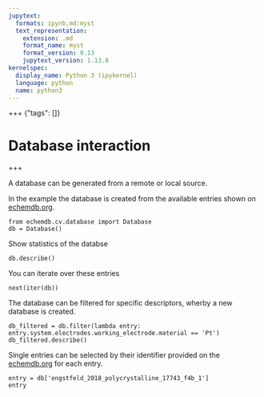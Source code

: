 ```yaml
---
jupytext:
  formats: ipynb,md:myst
  text_representation:
    extension: .md
    format_name: myst
    format_version: 0.13
    jupytext_version: 1.13.8
kernelspec:
  display_name: Python 3 (ipykernel)
  language: python
  name: python3
---
```


+++ {"tags": []}

# Database interaction

+++

A database can be generated from a remote or local source. 

In the example the database is created from the available entries shown on [echemdb.org](https://www.echemdb.org).

```{code-cell} ipython3
from echemdb.cv.database import Database
db = Database()
```

Show statistics of the databse

```{code-cell} ipython3
db.describe()
```

You can iterate over these entries

```{code-cell} ipython3
next(iter(db))
```

The database can be filtered for specific descriptors, 
wherby a new database is created.

```{code-cell} ipython3
db_filtered = db.filter(lambda entry: entry.system.electrodes.working_electrode.material == 'Pt')
db_filtered.describe()
```

Single entries can be selected by their identifier provided on the [echemdb.org](https://www.echemdb.org) for each entry.

```{code-cell} ipython3
entry = db['engstfeld_2018_polycrystalline_17743_f4b_1']
entry
```
